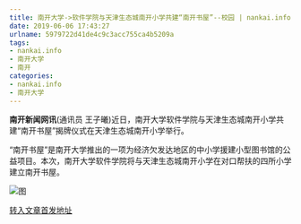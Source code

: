 ```yaml
---
title: 南开大学->软件学院与天津生态城南开小学共建“南开书屋”--校园 | nankai.info
date: 2019-06-06 17:43:27
urlname: 5979722d41de4c9c3acc755ca4b5209a
tags: 
- nankai.info
- 南开大学
- 南开
categories:
- nankai.info
- 南开大学
---
```



**南开新闻网讯**(通讯员 王子曦)近日，南开大学软件学院与天津生态城南开小学共建“南开书屋”揭牌仪式在天津生态城南开小学举行。

“南开书屋”是南开大学推出的一项为经济欠发达地区的中小学援建小型图书馆的公益项目。本次，南开大学软件学院将与天津生态城南开小学在对口帮扶的四所小学建立南开书屋。



![图](http://news.nankai.edu.cn/pic/0/00/35/84/358406_855796.jpg)

[转入文章首发地址](http://news.nankai.edu.cn/qqxy/system/2019/06/06/000456018.shtml)
